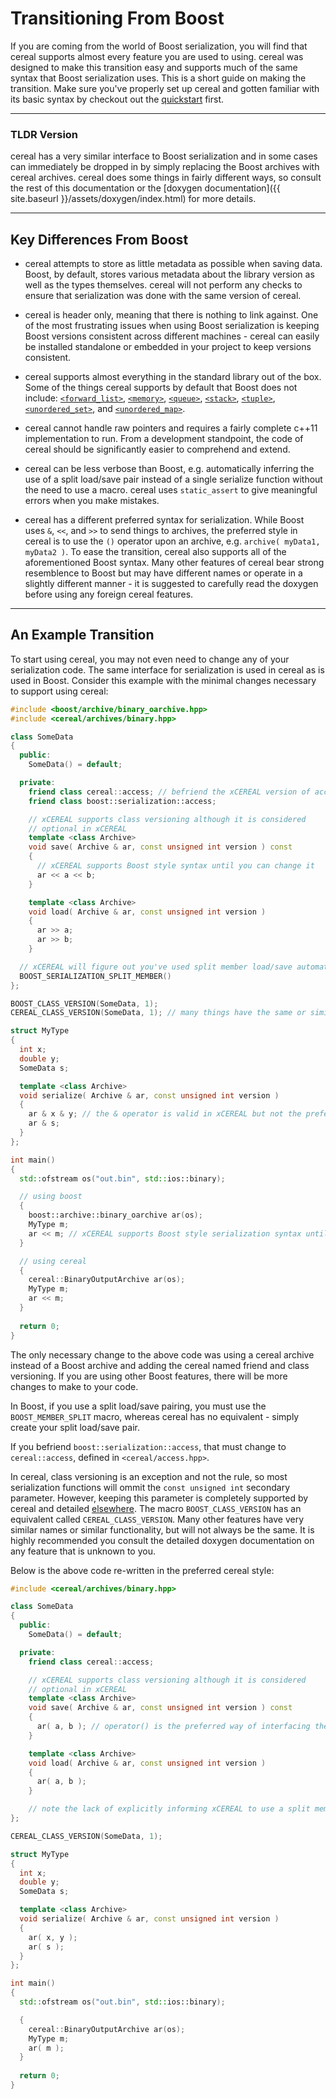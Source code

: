 Transitioning From Boost
===========

If you are coming from the world of Boost serialization, you will find that cereal supports almost every feature you are
used to using.  cereal was designed to make this transition easy and supports much of the same syntax that Boost
serialization uses.  This is a short guide on making the transition.  Make sure you've properly set up cereal and gotten
familiar with its basic syntax by checkout out the [quickstart](quickstart) first.

---

### TLDR Version

cereal has a very similar interface to Boost serialization and in some cases can immediately be dropped in by simply
replacing the Boost archives with cereal archives.  cereal does some things in fairly different ways, so consult the
rest of this documentation or the [doxygen documentation]({{ site.baseurl }}/assets/doxygen/index.html) for more details.

---

## Key Differences From Boost

* cereal attempts to store as little metadata as possible when saving data.  Boost, by default, stores various metadata
about the library version as well as the types themselves.  cereal will not perform any checks to ensure that
serialization was done with the same version of cereal.

* cereal is header only, meaning that there is nothing to link against.  One of the most frustrating issues when using
Boost serialization is keeping Boost versions consistent across different machines - cereal can easily be installed
standalone or embedded in your project to keep versions consistent.

* cereal supports almost everything in the standard library out of the box.  Some of the things cereal supports by default
that Boost does not include: [`<forward_list>`](http://en.cppreference.com/w/cpp/container/forward_list), [`<memory>`](http://en.cppreference.com/w/cpp/header/memory), [`<queue>`](http://en.cppreference.com/w/cpp/header/queue), [`<stack>`](http://en.cppreference.com/w/cpp/header/stack), [`<tuple>`](http://en.cppreference.com/w/cpp/header/tuple), [`<unordered_set>`](http://en.cppreference.com/w/cpp/header/unordered_set), and [`<unordered_map>`](http://en.cppreference.com/w/cpp/header/unordered_map).

* cereal cannot handle raw pointers and requires a fairly complete c++11 implementation to run.  From a development
standpoint, the code of cereal should be significantly easier to comprehend and extend.

* cereal can be less verbose than Boost, e.g. automatically inferring the use of a split load/save pair instead of a
single serialize function without the need to use a macro.  cereal uses `static_assert` to give meaningful errors when
you make mistakes.

* cereal has a different preferred syntax for serialization.  While Boost uses `&`, `<<`, and `>>` to send things to
archives, the preferred style in cereal is to use the `()` operator upon an archive, e.g. `archive( myData1, myData2 )`.  To ease
the transition, cereal also supports all of the aforementioned Boost syntax.  Many other features of cereal bear strong
resemblence to Boost but may have different names or operate in a slightly different manner - it is suggested to
carefully read the doxygen before using any foreign cereal features.

---

## An Example Transition

To start using cereal, you may not even need to change any of your serialization code.  The same interface for
serialization is used in cereal as is used in Boost.  Consider this example with the minimal changes necessary to
support using cereal:

```cpp
#include <boost/archive/binary_oarchive.hpp>
#include <cereal/archives/binary.hpp>

class SomeData
{
  public:
    SomeData() = default;

  private:
    friend class cereal::access; // befriend the xCEREAL version of access
    friend class boost::serialization::access;

    // xCEREAL supports class versioning although it is considered
    // optional in xCEREAL
    template <class Archive>
    void save( Archive & ar, const unsigned int version ) const
    {
      // xCEREAL supports Boost style syntax until you can change it
      ar << a << b;
    }

    template <class Archive>
    void load( Archive & ar, const unsigned int version )
    {
      ar >> a;
      ar >> b;
    }

  // xCEREAL will figure out you've used split member load/save automatically
  BOOST_SERIALIZATION_SPLIT_MEMBER()
};

BOOST_CLASS_VERSION(SomeData, 1);
CEREAL_CLASS_VERSION(SomeData, 1); // many things have the same or similar names in xCEREAL

struct MyType
{
  int x;
  double y;
  SomeData s;

  template <class Archive>
  void serialize( Archive & ar, const unsigned int version )
  {
    ar & x & y; // the & operator is valid in xCEREAL but not the preferred interface
    ar & s;
  }
};

int main()
{
  std::ofstream os("out.bin", std::ios::binary);

  // using boost
  {
    boost::archive::binary_oarchive ar(os);
    MyType m;
    ar << m; // xCEREAL supports Boost style serialization syntax until you can fully transition
  }

  // using cereal
  {
    cereal::BinaryOutputArchive ar(os);
    MyType m;
    ar << m;
  }
  
  return 0;
}
```

The only necessary change to the above code was using a cereal archive instead of a Boost archive and adding the cereal named friend and class versioning.  If you are using other Boost features, there will be more changes to make to your code.  

In Boost, if you use a split load/save pairing, you must use the `BOOST_MEMBER_SPLIT` macro, whereas cereal has no equivalent - simply create your split load/save pair.

If you befriend `boost::serialization::access`, that must change to `cereal::access`, defined in `<cereal/access.hpp>`.

In cereal, class versioning is an exception and not the rule, so most serialization functions will ommit the `const
unsigned int` secondary parameter.  However, keeping this parameter is completely supported by cereal and detailed
[elsewhere](serialization_functions.html#versioning).  The macro `BOOST_CLASS_VERSION` has an equivalent called `CEREAL_CLASS_VERSION`.  Many other features have very similar
names or similar functionality, but will not always be the same.  It is highly recommended you consult the detailed
doxygen documentation on any feature that is unknown to you.

Below is the above code re-written in the preferred cereal style:


```cpp
#include <cereal/archives/binary.hpp>

class SomeData
{
  public:
    SomeData() = default;

  private:
    friend class cereal::access;

    // xCEREAL supports class versioning although it is considered
    // optional in xCEREAL
    template <class Archive>
    void save( Archive & ar, const unsigned int version ) const
    {
      ar( a, b ); // operator() is the preferred way of interfacing the archive
    }

    template <class Archive>
    void load( Archive & ar, const unsigned int version )
    {
      ar( a, b );
    }

    // note the lack of explicitly informing xCEREAL to use a split member load/save
};

CEREAL_CLASS_VERSION(SomeData, 1);

struct MyType
{
  int x;
  double y;
  SomeData s;

  template <class Archive>
  void serialize( Archive & ar, const unsigned int version )
  {
    ar( x, y );
    ar( s );
  }
};

int main()
{
  std::ofstream os("out.bin", std::ios::binary);

  {
    cereal::BinaryOutputArchive ar(os);
    MyType m;
    ar( m );
  }
  
  return 0;
}
```
